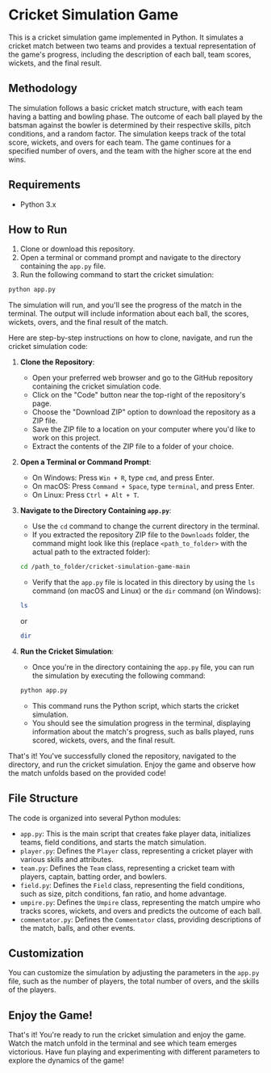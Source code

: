 # Cricket Simulation Game

This is a cricket simulation game implemented in Python. It simulates a cricket match between two teams and provides a textual representation of the game's progress, including the description of each ball, team scores, wickets, and the final result.

## Methodology

The simulation follows a basic cricket match structure, with each team having a batting and bowling phase. The outcome of each ball played by the batsman against the bowler is determined by their respective skills, pitch conditions, and a random factor. The simulation keeps track of the total score, wickets, and overs for each team. The game continues for a specified number of overs, and the team with the higher score at the end wins.

## Requirements

- Python 3.x

## How to Run

1. Clone or download this repository.
2. Open a terminal or command prompt and navigate to the directory containing the `app.py` file.
3. Run the following command to start the cricket simulation:

```bash
python app.py
```

The simulation will run, and you'll see the progress of the match in the terminal. The output will include information about each ball, the scores, wickets, overs, and the final result of the match.

Here are step-by-step instructions on how to clone, navigate, and run the cricket simulation code:

1. **Clone the Repository**:
    - Open your preferred web browser and go to the GitHub repository containing the cricket simulation code.
    - Click on the "Code" button near the top-right of the repository's page.
    - Choose the "Download ZIP" option to download the repository as a ZIP file.
    - Save the ZIP file to a location on your computer where you'd like to work on this project.
    - Extract the contents of the ZIP file to a folder of your choice.

2. **Open a Terminal or Command Prompt**:
    - On Windows: Press `Win + R`, type `cmd`, and press Enter.
    - On macOS: Press `Command + Space`, type `terminal`, and press Enter.
    - On Linux: Press `Ctrl + Alt + T`.

3. **Navigate to the Directory Containing `app.py`**:
    - Use the `cd` command to change the current directory in the terminal.
    - If you extracted the repository ZIP file to the `Downloads` folder, the command might look like this (replace `<path_to_folder>` with the actual path to the extracted folder):

    ```bash
    cd /path_to_folder/cricket-simulation-game-main
    ```

    - Verify that the `app.py` file is located in this directory by using the `ls` command (on macOS and Linux) or the `dir` command (on Windows):

    ```bash
    ls
    ```

    or

    ```bash
    dir
    ```

4. **Run the Cricket Simulation**:
    - Once you're in the directory containing the `app.py` file, you can run the simulation by executing the following command:

    ```bash
    python app.py
    ```

    - This command runs the Python script, which starts the cricket simulation.
    - You should see the simulation progress in the terminal, displaying information about the match's progress, such as balls played, runs scored, wickets, overs, and the final result.

That's it! You've successfully cloned the repository, navigated to the directory, and run the cricket simulation. Enjoy the game and observe how the match unfolds based on the provided code!

## File Structure

The code is organized into several Python modules:

- `app.py`: This is the main script that creates fake player data, initializes teams, field conditions, and starts the match simulation.
- `player.py`: Defines the `Player` class, representing a cricket player with various skills and attributes.
- `team.py`: Defines the `Team` class, representing a cricket team with players, captain, batting order, and bowlers.
- `field.py`: Defines the `Field` class, representing the field conditions, such as size, pitch conditions, fan ratio, and home advantage.
- `umpire.py`: Defines the `Umpire` class, representing the match umpire who tracks scores, wickets, and overs and predicts the outcome of each ball.
- `commentator.py`: Defines the `Commentator` class, providing descriptions of the match, balls, and other events.

## Customization

You can customize the simulation by adjusting the parameters in the `app.py` file, such as the number of players, the total number of overs, and the skills of the players.

## Enjoy the Game!

That's it! You're ready to run the cricket simulation and enjoy the game. Watch the match unfold in the terminal and see which team emerges victorious. Have fun playing and experimenting with different parameters to explore the dynamics of the game!
